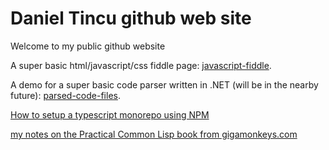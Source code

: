 # Daniel Tincu github web site
Welcome to my public github website  

A super basic html/javascript/css fiddle page: [javascript-fiddle](javascript-fiddle/dom-utils/index.html).  

A demo for a super basic code parser written in .NET (will be in the nearby future): [parsed-code-files](parsed-code-files/index.html).  

[How to setup a typescript monorepo using NPM](./npm-workspaces/setup-typescript-monorepo/notes)

[my notes on the Practical Common Lisp book from gigamonkeys.com](./my%20notes%20on%20the%20Practical%20Common%20Lisp%20book%20from%20gigamonkeys.com)